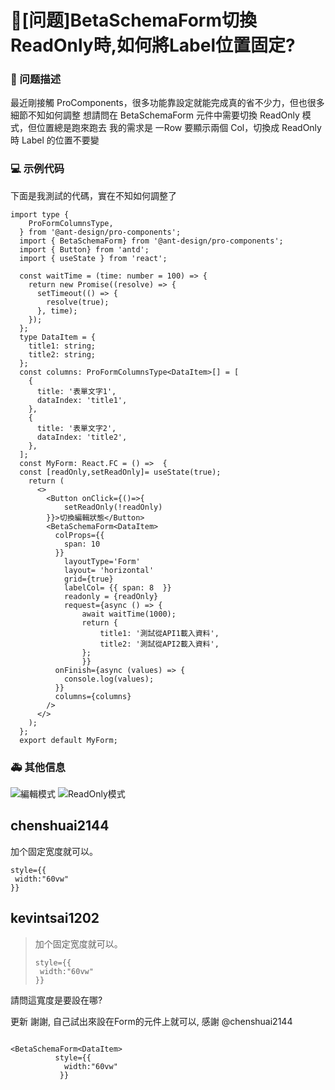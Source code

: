 # 🧐[问题]BetaSchemaForm切換ReadOnly時,如何將Label位置固定?

### 🧐 问题描述

最近剛接觸 ProComponents，很多功能靠設定就能完成真的省不少力，但也很多細節不知如何調整
想請問在 BetaSchemaForm 元件中需要切換 ReadOnly 模式，但位置總是跑來跑去
我的需求是 一Row 要顯示兩個 Col，切換成 ReadOnly 時 Label 的位置不要變

### 💻 示例代码

下面是我測試的代碼，實在不知如何調整了

```
import type {
    ProFormColumnsType,
  } from '@ant-design/pro-components';
  import { BetaSchemaForm} from '@ant-design/pro-components';
  import { Button} from 'antd';
  import { useState } from 'react';

  const waitTime = (time: number = 100) => {
    return new Promise((resolve) => {
      setTimeout(() => {
        resolve(true);
      }, time);
    });
  };
  type DataItem = {
    title1: string;
    title2: string;
  };
  const columns: ProFormColumnsType<DataItem>[] = [
    {
      title: '表單文字1',
      dataIndex: 'title1',
    },
    {
      title: '表單文字2',
      dataIndex: 'title2',
    },
  ];
  const MyForm: React.FC = () =>  {
  const [readOnly,setReadOnly]= useState(true);
    return (
      <>
        <Button onClick={()=>{
            setReadOnly(!readOnly)
        }}>切換編輯狀態</Button>
        <BetaSchemaForm<DataItem>
          colProps={{
            span: 10
          }}
            layoutType='Form'
            layout= 'horizontal'
            grid={true}
            labelCol= {{ span: 8  }}
            readonly = {readOnly}
            request={async () => {
                await waitTime(1000);
                return {
                    title1: '測試從API1載入資料',
                    title2: '測試從API2載入資料',
                };
                }}
          onFinish={async (values) => {
            console.log(values);
          }}
          columns={columns}
        />
      </>
    );
  };
  export default MyForm;
```

### 🚑 其他信息

![編輯模式](https://github.com/ant-design/pro-components/assets/12706683/7e9ad7d6-0d47-40b5-8126-fd373d972841)
![ReadOnly模式](https://github.com/ant-design/pro-components/assets/12706683/f26ce0ec-111c-4c55-ab97-3375b3acaf14)

## chenshuai2144

加个固定宽度就可以。

```
style={{
 width:"60vw"
}}
```

## kevintsai1202

> 加个固定宽度就可以。
>
> ```
> style={{
>  width:"60vw"
> }}
> ```

請問這寬度是要設在哪?

更新
謝謝, 自己試出來設在Form的元件上就可以, 感謝 @chenshuai2144

```

<BetaSchemaForm<DataItem>
          style={{
            width:"60vw"
           }}
```
